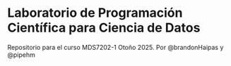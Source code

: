 # Laboratorio de Programación Científica para Ciencia de Datos
Repositorio para el curso MDS7202-1 Otoño 2025. Por @brandonHaipas y @pipehm
